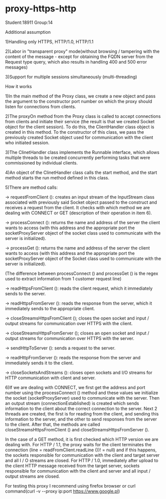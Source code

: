 # proxy-https-http
Student:18911
Group:14

Additional assumption


1)Handling only HTTPS, HTTP/1.0, HTTP/1.1


2)Labor in "transparent proxy" mode(without browsing / tampering with the content of the message - except for obtaining the FQDN
  server from the Request type query, which also results in handling 400 and 500 error messages)


3)Support for multiple sessions simultaneously (multi-threading)




How it works

1)In the main method of the Proxy class, we create a new object and pass the argument to the constructor
  port number on which the proxy should listen for connections from clients.


2)The proxyOn method from the Proxy class is called to accept connections from clients
  and initiate their service (the result is that we created Socket object for the client session).
  To do this, the ClientHandler class object is created in this method.
  To the constructor of this class, we pass the previously created Socket object used for communication with the client who initiated
  session.


3)The ClinetHandler class implements the Runnable interface, which allows multiple threads to be created concurrently
  performing tasks that were commissioned by individual clients.


4)An object of the ClinetHandler class calls the start method, and the start method starts the run method defined in this class.


5)There are method calls:

-> requestFromClient (): creates an input stream of the InputStream class associated with previously
  said Socket object passed to the construct and receives a request from the client.
  It checks with which method we are dealing with CONNECT or GET (description of their operation in item 6).
  
-> processConnect (): returns the name and address of the server the client wants to access (with this address and the appropriate port
  the socketProxyServer object of the socket class used to communicate with the server is initialized).
  
-> processGet (): returns the name and address of the server the client wants to access (with this address and the appropriate port
  the socketProxyServer object of the Socket class used to communicate with the server is initialized).
  
(The difference between processConnect () and processGet () is the regex used to extract information from 1 customer request line)

-> readHttpsFromClient (): reads the client request, which it immediately sends to the server.

-> readHttpsFromServer (): reads the response from the server, which it immediately sends to the appropriate client.

-> closeStreamsHttpsFromClient (); closes the open socket and input / output streams for communication over HTTPS with the client.

-> closeStreamsHttpsFromServer (); closes an open socket and input / output streams for communication over HTTPS with the server.

-> sendHttpToServer (): sends a request to the server.

-> readHttpFromServer (): reads the response from the server and immediately sends it to the client.

-> closeSocketsAndStreams (): closes open sockets and I/O streams for HTTP communication with client and server.


6)If we are dealing with CONNECT, we first get the address and port number using the processConnect () method and these values
  we initialize the socket (socketProxyServer) used to communicate with the server. Then an output stream (connectionEstablished) is    created
  which sends information to the client about the correct connection to the server. Next 2 threads are created, the first is for reading
  from the client, and sending this information to the server, and the other to send responses from the server to the client. After    that, the methods are called
  closeStreamsHttpsFromClient () and closeStreamsHttpsFromServer ().
  
  In the case of a GET method, it is first checked which HTTP version we are dealing with. For HTTP / 1.1, the proxy waits for the client
  terminates the connection (line = readFromClient.readLine ())! = null) and if this happens, the sockets responsible for communication
  with the client and target server and all I / O streams are closed. For HTTP / 1.0, immediately after upload
  to the client HTTP message received from the target server, sockets responsible for communication
  with the client and server and all input / output streams are closed.

For testing this proxy I recommend using firefox browser or curl command(curl -v --proxy ip:port https://www.google.pl)
